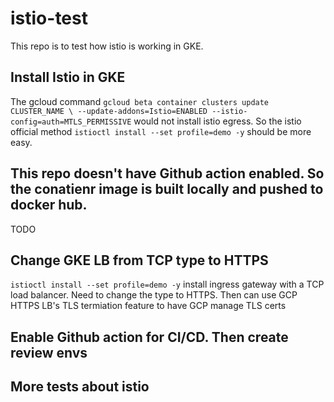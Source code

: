 # istio-test

This repo is to test how istio is working in GKE.

## Install Istio in GKE

The gcloud command `gcloud beta container clusters update CLUSTER_NAME \
    --update-addons=Istio=ENABLED --istio-config=auth=MTLS_PERMISSIVE` would not install istio egress. So the istio official method `istioctl install --set profile=demo -y` should be more easy.
    
## This repo doesn't have Github action enabled. So the conatienr image is built locally and pushed to docker hub.    

TODO
## Change GKE LB from TCP type to HTTPS
`istioctl install --set profile=demo -y` install ingress gateway with a TCP load balancer. Need to change the type to HTTPS. Then can use GCP HTTPS LB's TLS termiation feature to have GCP manage TLS certs

## Enable Github action for CI/CD. Then create review envs

## More tests about istio

